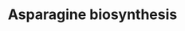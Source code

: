 ---
annotations:
- id: PW:0001083
  parent: classic metabolic pathway
  type: Pathway Ontology
  value: asparagine metabolic pathway
- id: PW:0000002
  parent: classic metabolic pathway
  type: Pathway Ontology
  value: classic metabolic pathway
authors:
- M.Braymer
- MaintBot
- Mkutmon
- Egonw
- Christine Chichester
- Eweitz
- Khanspers
citedin: ''
communities: []
description: The precursor to asparagine is oxaloacetate, which the AAT enzyme converts
  to aspartate by transferring the amino group from glutamate to oxaloacetate, producing
  α-ketoglutarate and aspartate. The enzyme ASN produces asparagine, AMP, glutamate,
  and pyrophosphate from aspartate, glutamine, and ATP.  Description adapted from
  [Wikipedia](https://en.wikipedia.org/wiki/Asparagine).
last-edited: 2025-03-04
ndex: null
organisms:
- Saccharomyces cerevisiae
redirect_from:
- /index.php/Pathway:WP67
- /instance/WP67
- /instance/WP67_r137467
revision: r137467
schema-jsonld:
- '@context': https://schema.org/
  '@id': https://wikipathways.github.io/pathways/WP67.html
  '@type': Dataset
  creator:
    '@type': Organization
    name: WikiPathways
  description: The precursor to asparagine is oxaloacetate, which the AAT enzyme converts
    to aspartate by transferring the amino group from glutamate to oxaloacetate, producing
    α-ketoglutarate and aspartate. The enzyme ASN produces asparagine, AMP, glutamate,
    and pyrophosphate from aspartate, glutamine, and ATP.  Description adapted from
    [Wikipedia](https://en.wikipedia.org/wiki/Asparagine).
  keywords:
  - 2-oxoglutarate
  - AAT1
  - AAT2
  - AMP
  - ASN1
  - ASN2
  - ATP
  - H2O
  - L-asparagine
  - L-aspartate
  - L-glutamate
  - L-glutamine
  - Oxaloacetic acid
  - pyrophosphate
  license: CC0
  name: Asparagine biosynthesis
seo: CreativeWork
title: Asparagine biosynthesis
wpid: WP67
---